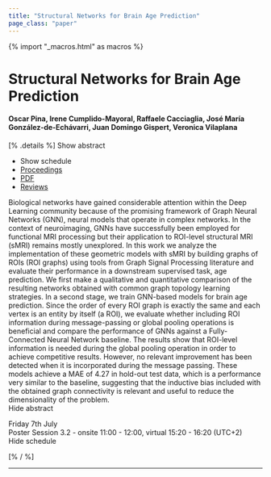```yaml
---
title: "Structural Networks for Brain Age Prediction"
page_class: "paper"
---
```


{% import "_macros.html" as macros %}

# Structural Networks for Brain Age Prediction

#### Oscar Pina, Irene Cumplido-Mayoral, Raffaele Cacciaglia, José María González‐de‐Echávarri, Juan Domingo Gispert, Veronica Vilaplana

[% .details %]
<a class="toggle_visibility" data-selector=".abstract" data-level="3">Show abstract</a>
- <a class="toggle_visibility" data-selector=".schedule" data-level="3">Show schedule</a>
- <a href="">Proceedings</a>
- <a href="https://openreview.net/pdf?id=Uf8Ow26cpU">PDF</a>
- <a href="https://openreview.net/forum?id=Uf8Ow26cpU">Reviews</a>

<p>
    <span class="abstract">
        Biological networks have gained considerable attention within the Deep Learning community because of the promising framework of Graph Neural Networks (GNN), neural models that operate in complex networks. In the context of neuroimaging, GNNs have successfully been employed for functional MRI processing but their application to ROI-level structural MRI (sMRI) remains mostly unexplored. In this work we analyze the implementation of these geometric models with sMRI by building graphs of ROIs (ROI graphs) using tools from Graph Signal Processing literature and evaluate their performance in a downstream supervised task, age prediction. We first make a qualitative and quantitative comparison of the resulting networks obtained with common graph topology learning strategies. In a second stage, we train GNN-based models for brain age prediction. Since the order of every ROI graph is exactly the same and each vertex is an entity by itself (a ROI), we evaluate whether including ROI information during message-passing or global pooling operations is beneficial and compare the performance of GNNs against a Fully-Connected Neural Network baseline. The results show that ROI-level information is needed during the global pooling operation in order to achieve competitive results. However, no relevant improvement has been detected when it is incorporated during the message passing. These models achieve a MAE of 4.27 in hold-out test data, which is a performance very similar to the baseline, suggesting that the inductive bias included with the obtained graph connectivity is relevant and useful to reduce the dimensionality of the problem.
        <br>
        <span class="actions"><a class="toggle_visibility" data-level="2">Hide abstract</a></span>
    </span>
</p>

<p>
    <span class="schedule">
        Friday 7th July<br>Poster Session 3.2 - onsite 11:00 - 12:00, virtual 15:20 - 16:20 (UTC+2)
        <br>
        <span class="actions"><a class="toggle_visibility" data-level="2">Hide schedule</a></span>
    </span>
</p>

[% / %]


---
<!-- { macros.presentation('', '', 720, 450) } -->
